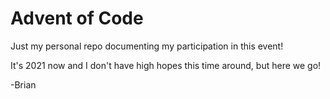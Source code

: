 # Advent of Code

Just my personal repo documenting my participation in this event!

It's 2021 now and I don't have high hopes this time around, but here we go!

-Brian
